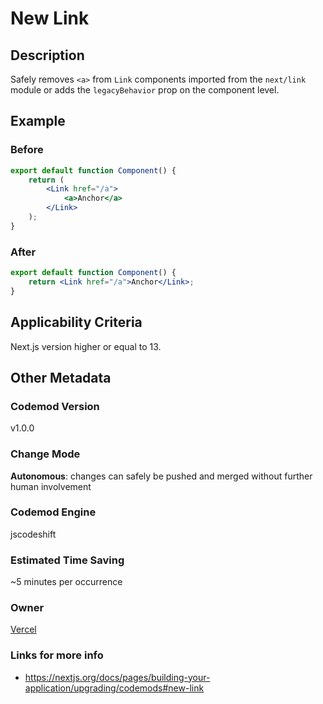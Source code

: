 # New Link

## Description

Safely removes `<a>` from `Link` components imported from the `next/link` module or adds the `legacyBehavior` prop on the component level.

## Example

### Before

```jsx
export default function Component() {
	return (
		<Link href="/a">
			<a>Anchor</a>
		</Link>
	);
}
```

### After

```jsx
export default function Component() {
	return <Link href="/a">Anchor</Link>;
}
```

## Applicability Criteria

Next.js version higher or equal to 13.

## Other Metadata

### Codemod Version

v1.0.0

### Change Mode

**Autonomous**: changes can safely be pushed and merged without further human involvement

### **Codemod Engine**

jscodeshift

### Estimated Time Saving

~5 minutes per occurrence

### Owner

[Vercel](https://github.com/vercel)

### Links for more info

- https://nextjs.org/docs/pages/building-your-application/upgrading/codemods#new-link

